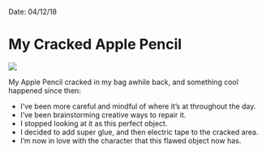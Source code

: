 Date: 04/12/18

# My Cracked Apple Pencil

![][image-1]

My Apple Pencil cracked in my bag awhile back, and something cool happened since then:

- I’ve been more careful and mindful of where it’s at throughout the day.
- I’ve been brainstorming creative ways to repair it.
- I stopped looking at it as this perfect object.
- I decided to add super glue, and then electric tape to the cracked area.
- I’m now in love with the character that this flawed object now has.

[image-1]:	https://dl.dropboxusercontent.com/s/gbz453cjwff4vxn/IMG_2333.JPG